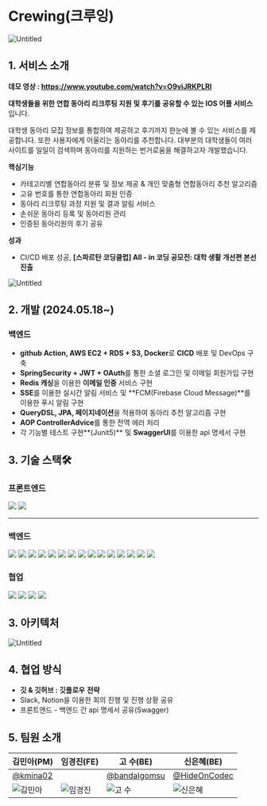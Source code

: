 # Crewing(크루잉)

![Untitled](https://prod-files-secure.s3.us-west-2.amazonaws.com/cde84515-c58a-432e-96ba-fc090f132756/e4c1ed8f-749e-4360-b33f-0def72198bb7/Untitled.png)

## 1. 서비스 소개

**데모 영상 : https://www.youtube.com/watch?v=O9viJRKPLRI**

**대학생들을 위한 연합 동아리 리크루팅 지원 및 후기를 공유할 수 있는 IOS 어플 서비스** 입니다.

대학생 동아리 모집 정보를 통합하여 제공하고 후기까지 한눈에 볼 수 있는 서비스를 제공합니다. 또한 사용자에게 어울리는 동아리를 추천합니다. 대부분의 대학생들이 여러 사이트를 일일이 검색하며 동아리를 지원하는 번거로움을 해결하고자 개발했습니다.

**핵심기능**

- 카테고리별 연합동아리 분류 및 정보 제공 & 개인 맞춤형 연합동아리 추천 알고리즘
- 고유 번호를 통한 연합동아리 회원 인증
- 동아리 리크루팅 과정 지원 및 결과 알림 서비스
- 손쉬운 동아리 등록 및 동아리원 관리
- 인증된 동아리원의 후기 공유

**성과** 

- CI/CD 배포 성공, **[스파르탄 코딩클럽]  All - in 코딩 공모전: 대학 생활 개선편 본선 진출**

![Untitled](https://prod-files-secure.s3.us-west-2.amazonaws.com/cde84515-c58a-432e-96ba-fc090f132756/49c99f66-fb0b-44db-a884-c3f2404bb03b/Untitled.png)

## 2. 개발 (2024.05.18~)

### 백엔드

- **github Action, AWS EC2 + RDS + S3, Docker**로 **CICD** 배포 및 DevOps 구축
- **SpringSecurity + JWT + OAuth**를 통한 소셜 로그인 및 이메일 회원가입 구현
- **Redis 캐싱**을 이용한 **이메일 인증** 서비스 구현
- **SSE**를 이용한 실시간 알림 서비스 및 **FCM(Firebase Cloud Message)**를 이용한 푸시 알림 구현
- **QueryDSL, JPA, 페이지네이션**을 적용하여 동아리 추천 알고리즘 구현
- **AOP ControllerAdvice**를 통한 전역 에러 처리
- 각 기능별 테스트 구현**(Junit5)** 및 **SwaggerUI**를 이용한 api 명세서 구현

## 3. 기술 스택🛠️

### 프론트엔드

<img src="https://img.shields.io/badge/swift-F05138?style=for-the-badge&logo=swift&logoColor=white">

<img src="https://img.shields.io/badge/ios-000000?style=for-the-badge&logo=ios&logoColor=white">

---

### 백엔드

<img src="https://img.shields.io/badge/Spring Boot-6DB33F?style=for-the-badge&logo=Spring Boot&logoColor=white">

<img src="https://img.shields.io/badge/java-007396?style=for-the-badge&logo=OpenJDK&logoColor=white">

<img src="https://img.shields.io/badge/Spring Security-6DB33F?style=for-the-badge&logo=Spring Security&logoColor=white">

<img src="https://img.shields.io/badge/JUnit5-25A162?style=for-the-badge&logo=JUnit5&logoColor=white">

<img src="https://img.shields.io/badge/MySQL-4479A1?style=for-the-badge&logo=MySQL&logoColor=white">

<img src="https://img.shields.io/badge/Redis-DC382D?style=for-the-badge&logo=Redis&logoColor=white">

<img src="https://img.shields.io/badge/docker-%230db7ed.svg?style=for-the-badge&logo=docker&logoColor=white"> 

<img src="https://img.shields.io/badge/GitHub Actions-2088FF?style=for-the-badge&logo=GitHub Actions&logoColor=white">

<img src="[https://img.shields.io/badge/Amazon EC2-FF9900?style=for-the-badge&logo=Amazon EC2&logoColor=white](https://img.shields.io/badge/Amazon%20EC2-FF9900?style=for-the-badge&logo=Amazon%20EC2&logoColor=white)">

<img src="[https://img.shields.io/badge/Amazon S3-569A31?style=for-the-badge&logo=Amazon S3&logoColor=white](https://img.shields.io/badge/Amazon%20S3-569A31?style=for-the-badge&logo=Amazon%20S3&logoColor=white)">

<img src="https://img.shields.io/badge/firebase-569A31?style=for-the-badge&logo=firebase&logoColor=white">

<img src="https://img.shields.io/badge/amazonrds-527FFF?style=for-the-badge&logo=amazonrds&logoColor=white">

<img src="https://img.shields.io/badge/jpa-17541F?style=for-the-badge&logo=jpa&logoColor=white">

<img src="https://img.shields.io/badge/QueryDSL-8DD6F9?style=for-the-badge&logo=QueryDSL&logoColor=white">

<img src="https://img.shields.io/badge/JWT-FF9A00?style=for-the-badge&logo=JWT&logoColor=white">

### 협업

<img src="https://img.shields.io/badge/github-181717?style=for-the-badge&logo=github&logoColor=white">

<img src="https://img.shields.io/badge/git-F05032?style=for-the-badge&logo=git&logoColor=white">

<img src="https://img.shields.io/badge/slack-4A154B?style=for-the-badge&logo=slack&logoColor=white">

<img src="https://img.shields.io/badge/notion-000000?style=for-the-badge&logo=notion&logoColor=white">

## 3. 아키텍처

![Untitled](https://prod-files-secure.s3.us-west-2.amazonaws.com/cde84515-c58a-432e-96ba-fc090f132756/a9354b4c-8dd5-4ae2-8ef3-8a866d197775/Untitled.png)

## 4. 협업 방식

- **깃 & 깃허브 : 깃플로우** **전략**
- Slack, Notion을 이용한 회의 진행 및 진행 상황 공유
- 프론트엔드 - 백엔드 간 api 명세서 공유(Swagger)

## 5. 팀원 소개

| **김민아(PM)** | **임경진(FE)** | **고 수(BE)** | **신은혜(BE)** |
| --- | --- | --- | --- |
| [@kmina02](https://github.com/kmina02) |  | [@bandalgomsu](https://github.com/bandalgomsu) | [@HideOnCodec](https://github.com/HideOnCodec) |
| ![김민아](https://github.com/user-attachments/assets/32993a53-8c8a-45dd-b775-f1e71848a9e7) | ![임경진](https://github.com/user-attachments/assets/8c03da37-d7db-4426-8788-734e544d6d09) | ![고 수](https://github.com/user-attachments/assets/3f5b869d-48b6-4bd3-b982-c777853c4bd1) | ![신은혜](https://github.com/user-attachments/assets/3c70d156-2ba1-4e83-92b5-75f7ecfa8492) |




